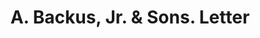 ---
doi: 10.7916/D8W96N7G
date_other: '1880'
date_other_textual: 1880-1889
form: correspondence
genre:
- Letters (correspondence)
name:
- A. Backus, Jr. & Sons
object_in_context_url: https://biggert.cul.columbia.edu/items/view/ave_biggert_00603
subject_hierarchical_geographic:
- Detroit, Michigan, United States
subject_name:
- A. Backus, Jr. & Sons
title: A. Backus, Jr. & Sons. Letter
sort_title: A. Backus, Jr. & Sons. Letter
call_number: ave_biggert_00603
coordinates:
- 42.331388888888895,-83.04583333333333
pid: ave_biggert_00603
identifiers: ave_biggert_00603
thumbnail: https://derivativo-2.library.columbia.edu/iiif/2/ldpd:343857/full/!256,256/0/native.jpg
permalink: /biggert/ave_biggert_00603/
layout: iiif-image-page
---